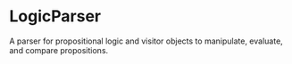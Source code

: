 LogicParser
===========

A parser for propositional logic and visitor objects to manipulate, evaluate, and compare propositions.

